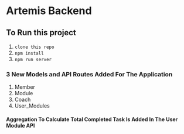 # Artemis Backend

## To Run this project
1. `clone this repo`
2. `npm install`
3. `npm run server`


### 3 New Models and API Routes Added For The Application
1. Member
2. Module
3. Coach
4. User_Modules

#### Aggregation To Calculate Total Completed Task Is Added In The User Module API

